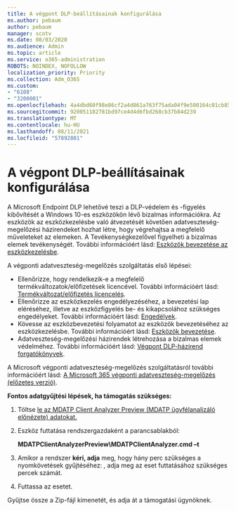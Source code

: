 ```yaml
---
title: A végpont DLP-beállításainak konfigurálása
ms.author: pebaum
author: pebaum
manager: scotv
ms.date: 08/03/2020
ms.audience: Admin
ms.topic: article
ms.service: o365-administration
ROBOTS: NOINDEX, NOFOLLOW
localization_priority: Priority
ms.collection: Adm_O365
ms.custom:
- "6108"
- "3200001"
ms.openlocfilehash: 4a4dbd60f98e86cf2a4d861a763f75ada04f9e500164c01cb858a1537148a62f
ms.sourcegitcommit: 920051182781bd97ce4d4d6fbd268cb37b84d239
ms.translationtype: MT
ms.contentlocale: hu-HU
ms.lasthandoff: 08/11/2021
ms.locfileid: "57892801"
---
```

# <a name="configure-endpoint-dlp"></a>A végpont DLP-beállításainak konfigurálása

A Microsoft Endpoint DLP lehetővé teszi a DLP-védelem és -figyelés kibővítését a Windows 10-es eszközökön lévő bizalmas információkra. Az eszközök az eszközkezelésbe való átvezetését követően adatveszteség-megelőzési házirendeket hozhat létre, hogy végrehajtsa a megfelelő műveleteket az elemeken. A Tevékenységkezelővel figyelheti a bizalmas elemek tevékenységét. További információért lásd: [Eszközök bevezetése az eszközkezelésbe](https://docs.microsoft.com/microsoft-365/compliance/endpoint-dlp-getting-started#onboarding-devices-into-device-management).  

A végponti adatveszteség-megelőzés szolgáltatás első lépései:

- Ellenőrizze, hogy rendelkezik-e a megfelelő termékváltozatok/előfizetések licencével. További információért lásd: [Termékváltozat/előfizetés licencelés](https://docs.microsoft.com/microsoft-365/compliance/endpoint-dlp-getting-started#skusubscriptions-licensing).
- Ellenőrizze az eszközkezelés engedélyezéséhez, a bevezetési lap eléréséhez, illetve az eszközfigyelés be- és kikapcsolához szükséges engedélyeket. További információért lásd: [Engedélyek](https://docs.microsoft.com/microsoft-365/compliance/endpoint-dlp-getting-started#permissions).
- Kövesse az eszközbevezetési folyamatot az eszközök bevezetéséhez az eszközkezelésbe. További információért lásd: [Eszközök bevezetése](https://docs.microsoft.com/microsoft-365/compliance/endpoint-dlp-getting-started#onboarding-devices). 
- Adatveszteség-megelőzési házirendek létrehozása a bizalmas elemek védelméhez. További információért lásd: [Végpont DLP-házirend forgatókönyvek](https://docs.microsoft.com/microsoft-365/compliance/endpoint-dlp-using?view=o365-worldwide#endpoint-dlp-policy-scenarios).

A Microsoft végponti adatveszteség-megelőzés szolgáltatásról további információért lásd: [A Microsoft 365 végponti adatveszteség-megelőzés (előzetes verzió)](https://docs.microsoft.com/microsoft-365/compliance/endpoint-dlp-learn-about).

**Fontos adatgyűjtési lépések, ha támogatás szükséges:**

1. Töltse [le az MDATP Client Analyzer Preview (MDATP ügyfélanalizáló előnézete) adatokat.](https://aka.ms/betamdatpanalyzer)
1. Eszköz futtatása rendszergazdaként a parancsablakból:

    **MDATPClientAnalyzerPreview\MDATPClientAnalyzer.cmd –t**

1. Amikor a rendszer **kéri, adja** meg, hogy hány perc szükséges a nyomkövetések gyűjtéséhez: , adja meg az eset futtatásához szükséges percek számát.
1. Futtassa az esetet.

Gyűjtse össze a Zip-fájl kimenetét, és adja át a támogatási ügynöknek.
